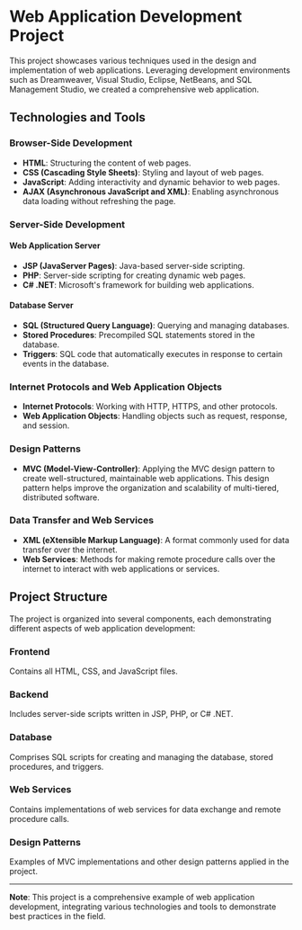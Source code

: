 # Web Application Development Project

This project showcases various techniques used in the design and implementation of web applications. Leveraging development environments such as Dreamweaver, Visual Studio, Eclipse, NetBeans, and SQL Management Studio, we created a comprehensive web application.

## Technologies and Tools

### Browser-Side Development
- **HTML**: Structuring the content of web pages.
- **CSS (Cascading Style Sheets)**: Styling and layout of web pages.
- **JavaScript**: Adding interactivity and dynamic behavior to web pages.
- **AJAX (Asynchronous JavaScript and XML)**: Enabling asynchronous data loading without refreshing the page.

### Server-Side Development

#### Web Application Server
- **JSP (JavaServer Pages)**: Java-based server-side scripting.
- **PHP**: Server-side scripting for creating dynamic web pages.
- **C# .NET**: Microsoft's framework for building web applications.

#### Database Server
- **SQL (Structured Query Language)**: Querying and managing databases.
- **Stored Procedures**: Precompiled SQL statements stored in the database.
- **Triggers**: SQL code that automatically executes in response to certain events in the database.

### Internet Protocols and Web Application Objects
- **Internet Protocols**: Working with HTTP, HTTPS, and other protocols.
- **Web Application Objects**: Handling objects such as request, response, and session.

### Design Patterns
- **MVC (Model-View-Controller)**: Applying the MVC design pattern to create well-structured, maintainable web applications. This design pattern helps improve the organization and scalability of multi-tiered, distributed software.

### Data Transfer and Web Services
- **XML (eXtensible Markup Language)**: A format commonly used for data transfer over the internet.
- **Web Services**: Methods for making remote procedure calls over the internet to interact with web applications or services.

## Project Structure

The project is organized into several components, each demonstrating different aspects of web application development:

### Frontend
Contains all HTML, CSS, and JavaScript files.

### Backend
Includes server-side scripts written in JSP, PHP, or C# .NET.

### Database
Comprises SQL scripts for creating and managing the database, stored procedures, and triggers.

### Web Services
Contains implementations of web services for data exchange and remote procedure calls.

### Design Patterns
Examples of MVC implementations and other design patterns applied in the project.

---

**Note**: This project is a comprehensive example of web application development, integrating various technologies and tools to demonstrate best practices in the field.
